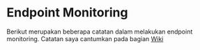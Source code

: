 # Endpoint Monitoring

Berikut merupakan beberapa catatan dalam melakukan endpoint monitoring. Catatan saya cantumkan pada bagian [Wiki](https://github.com/Ngatz/EndpointMonitoring/wiki)

